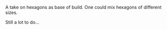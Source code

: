 A take on hexagons as base of build. One could mix hexagons of different sizes.

Still a lot to do...
